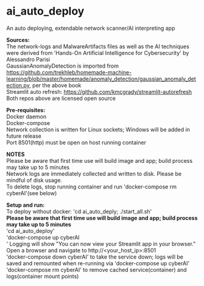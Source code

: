 # ai_auto_deploy

An auto deploying, extendable network scanner/AI interpreting app

**Sources:**<br />
The network-logs and MalwareArtifacts files as well as the AI techniques were derived from 'Hands-On Artificial Intelligence for Cybersecurity' by Alessandro Parisi<br />
GaussianAnomalyDetection is imported from https://github.com/trekhleb/homemade-machine-learning/blob/master/homemade/anomaly_detection/gaussian_anomaly_detection.py, per the above book<br />
Streamlit auto refresh: https://github.com/kmcgrady/streamlit-autorefresh<br />
Both repos above are licensed open source<br />

**Pre-requisites:**<br />
Docker daemon<br />
Docker-compose<br />
Network collection is written for Linux sockets; Windows will be added in future release<br />
Port 8501(http) must be open on host running container<br />

**NOTES**<br />
Please be aware that first time use will build image and app; build process may take up to 5 minutes<br />
Network logs are immediately collected and written to disk. Please be mindful of disk usage.<br />
To delete logs, stop running container and run 'docker-compose rm cyberAI'(see below)

**Setup and run:**<br />
To deploy without docker: 'cd ai_auto_deply; ./start_all.sh'<br />
**Please be aware that first time use will build image and app; build process may take up to 5 minutes**<br />
'cd ai_auto_deploy'<br />
'docker-compose up cyberAI<br />'
Logging will show "You can now view your Streamlit app in your browser."<br />
Open a browser and navigate to http://<your_host_ip>:8501<br />
'docker-compose down cyberAI' to take the service down; logs will be saved and remounted when re-running via 'docker-compose up cyberAI'<br />
'docker-compose rm cyberAI' to remove cached service(container) and logs(container mount points)<br />
